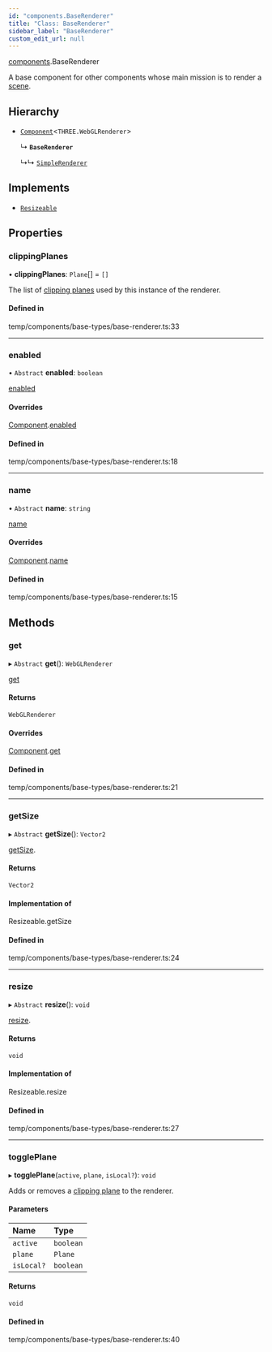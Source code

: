 ```yaml
---
id: "components.BaseRenderer"
title: "Class: BaseRenderer"
sidebar_label: "BaseRenderer"
custom_edit_url: null
---
```


[components](../modules/components.md).BaseRenderer

A base component for other components whose main mission is to render a
[scene](https://threejs.org/docs/#api/en/scenes/Scene).

## Hierarchy

- [`Component`](components.Component.md)<`THREE.WebGLRenderer`\>

  ↳ **`BaseRenderer`**

  ↳↳ [`SimpleRenderer`](components.SimpleRenderer.md)

## Implements

- [`Resizeable`](../interfaces/components.Resizeable.md)

## Properties

### clippingPlanes

• **clippingPlanes**: `Plane`[] = `[]`

The list of [clipping planes](https://threejs.org/docs/#api/en/renderers/WebGLRenderer.clippingPlanes) used by this
instance of the renderer.

#### Defined in

temp/components/base-types/base-renderer.ts:33

___

### enabled

• `Abstract` **enabled**: `boolean`

[enabled](components.Component.md#enabled)

#### Overrides

[Component](components.Component.md).[enabled](components.Component.md#enabled)

#### Defined in

temp/components/base-types/base-renderer.ts:18

___

### name

• `Abstract` **name**: `string`

[name](components.Component.md#name)

#### Overrides

[Component](components.Component.md).[name](components.Component.md#name)

#### Defined in

temp/components/base-types/base-renderer.ts:15

## Methods

### get

▸ `Abstract` **get**(): `WebGLRenderer`

[get](components.Component.md#get)

#### Returns

`WebGLRenderer`

#### Overrides

[Component](components.Component.md).[get](components.Component.md#get)

#### Defined in

temp/components/base-types/base-renderer.ts:21

___

### getSize

▸ `Abstract` **getSize**(): `Vector2`

[getSize](../interfaces/components.Resizeable.md#getsize).

#### Returns

`Vector2`

#### Implementation of

Resizeable.getSize

#### Defined in

temp/components/base-types/base-renderer.ts:24

___

### resize

▸ `Abstract` **resize**(): `void`

[resize](../interfaces/components.Resizeable.md#resize).

#### Returns

`void`

#### Implementation of

Resizeable.resize

#### Defined in

temp/components/base-types/base-renderer.ts:27

___

### togglePlane

▸ **togglePlane**(`active`, `plane`, `isLocal?`): `void`

Adds or removes a
[clipping plane](https://threejs.org/docs/#api/en/renderers/WebGLRenderer.clippingPlanes)
to the renderer.

#### Parameters

| Name | Type |
| :------ | :------ |
| `active` | `boolean` |
| `plane` | `Plane` |
| `isLocal?` | `boolean` |

#### Returns

`void`

#### Defined in

temp/components/base-types/base-renderer.ts:40
